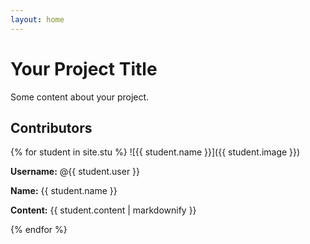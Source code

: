 ```yaml
---
layout: home
---
```


# Your Project Title

Some content about your project.

## Contributors

{% for student in site.stu %}
![{{ student.name }}]({{ student.image }})

**Username:** @{{ student.user }}

**Name:** {{ student.name }}

**Content:** {{ student.content | markdownify }}

{% endfor %}
